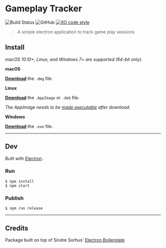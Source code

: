 # Gameplay Tracker
![Build Status](https://github.com/Morioki/gameplaytracker-electron/workflows/Electron%20CI/badge.svg) ![GitHub](https://img.shields.io/github/license/morioki/gameplaytracker-electron) [![XO code style](https://img.shields.io/badge/code_style-XO-5ed9c7.svg)](https://github.com/xojs/xo)

> A simple electron application to track game play sessions


## Install

*macOS 10.10+, Linux, and Windows 7+ are supported (64-bit only).*

**macOS**

[**Download**](https://github.com/user/repo/releases/latest) the `.dmg` file.

**Linux**

[**Download**](https://github.com/user/repo/releases/latest) the `.AppImage` or `.deb` file.

*The AppImage needs to be [made executable](http://discourse.appimage.org/t/how-to-make-an-appimage-executable/80) after download.*

**Windows**

[**Download**](https://github.com/user/repo/releases/latest) the `.exe` file.


---


## Dev

Built with [Electron](https://electronjs.org).

### Run

```
$ npm install
$ npm start
```

### Publish

```
$ npm run release
```


---


## Credits
Package built on top of Sindre Sorhus' [Electron Boilerplate](https://github.com/sindresorhus/electron-boilerplate)
